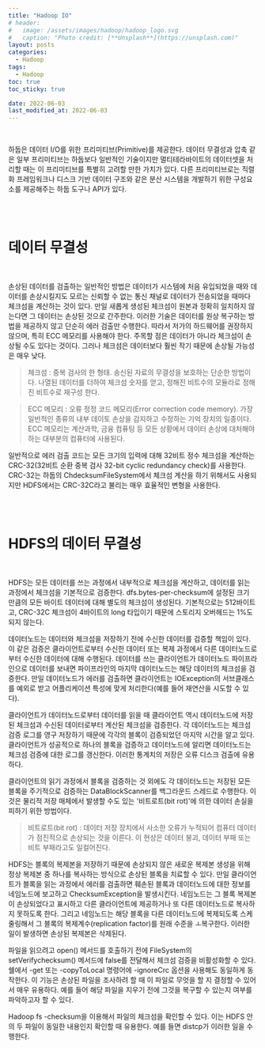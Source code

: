 ```yaml
---
title: "Hadoop IO"
# header:
#   image: /assets/images/hadoop/hadoop_logo.svg
#   caption: "Photo credit: [**Unsplash**](https://unsplash.com)"
layout: posts
categories:
  - Hadoop
tags:
  - Hadoop
toc: true
toc_sticky: true

date: 2022-06-03
last_modified_at: 2022-06-03
---
```


<br>

하둡은 데이터 I/O를 위한 프리미티브(Primitive)를 제공한다. 데이터 무결성과 압축 같은 일부 프리미티브는 하둡보다 일반적인 기술이지만 멀티테라바이트의 데이터셋을 처리할 때는 이 프리미티브를 특별히 고려할 만한 가치가 있다. 다른 프리미티브로는 직렬화 프레임워크나 디스크 기반 데이터 구조와 같은 분산 시스템을 개발하기 위한 구성요소를 제공해주는 하둡 도구나 API가 있다.

<br><br>

# 데이터 무결성

<br>

손상된 데이터를 검출하는 일반적인 방법은 데이터가 시스템에 처음 유입되었을 때와 데이터를 손상시킬지도 모르는 신뢰할 수 없는 통신 채널로 데이터가 전송되었을 때마다 체크섬을 계산하는 것이 있다. 만일 새롭게 생성된 체크섬이 원본과 정확히 일치하지 않는다면 그 데이터는 손상된 것으로 간주한다. 이러한 기술은 데이터를 원상 복구하는 방법을 제공하지 않고 단순히 에러 검출만 수행한다. 따라서 저가의 하드웨어를 권장하지 않으며, 특히 ECC 메모리를 사용해야 한다. 주목할 점은 데이터가 아니라 체크섬이 손상될 수도 있다는 것이다. 그러나 체크섬은 데이터보다 훨씬 작기 때문에 손상될 가능성은 매우 낮다.

> 체크섬 : 중복 검사의 한 형태. 송신된 자료의 무결성을 보호하는 단순한 방법이다. 나열된 데이터를 더하여 체크섬 숫자를 얻고, 정해진 비트수의 모듈라로 정해진 비트수로 재구성 한다.

> ECC 메모리 : 오류 정정 코드 메모리(Error correction code memory). 가장 일반적인 종류의 내부 데이토 손상을 감지하고 수정하는 기억 장치의 일종이다. ECC 메모리는 계산과학, 금융 컴퓨팅 등 모든 상황에서 데이터 손상에 대처해야 하는 대부분의 컴퓨터에 사용된다.

일반적으로 에러 검출 코드는 모든 크기의 입력에 대해 32비트 정수 체크섬을 계산하는 CRC-32(32비트 순환 중복 검사 32-bit cyclic redundancy check)를 사용한다. CRC-32는 하둡의 ChdecksumFileSystem에서 체크섬 계산을 하기 위해서도 사용되지만 HDFS에서는 CRC-32C라고 불리는 매우 효율적인 변형을 사용한다.

<br><br>

# HDFS의 데이터 무결성

<br>

HDFS는 모든 데이터를 쓰는 과정에서 내부적으로 체크섬을 계산하고, 데이터를 읽는 과정에서 체크섬을 기본적으로 검증한다. dfs.bytes-per-checksum에 설정된 크기 만큼의 모든 바이트 데이터에 대해 별도의 체크섬이 생성된다. 기본적으로는 512바이트고, CRC-32C 체크섬이 4바이트의 long 타입이기 때문에 스토리지 오버헤드는 1%도 되지 않는다.

데이터노드는 데이터와 체크섬을 저장하기 전에 수신한 데이터를 검증할 책임이 있다. 이 같은 검증은 클라이언트로부터 수신한 데이터 또는 복제 과정에서 다른 데이터노드로부터 수신한 데이터에 대해 수행된다. 데이터를 쓰는 클라이언트가 데이터노드 파이프라인으로 데이터를 보내면 파이프라인의 마지막 데이터노드는 해당 데이터의 체크섬을 검증한다. 만일 데이터노드가 에러를 검출하면 클라이언트는 IOException의 서브클래스를 예외로 받고 어플리케이션 특성에 맞게 처리한다(예를 들어 재연산을 시도할 수 있다).

클라이언트가 데이터노드로부터 데이터를 읽을 때 클라이언트 역시 데이터노드에 저장된 체크섬과 수신된 데이터로부터 계산된 체크섬을 검증한다. 각 데이터노드는 체크섬 검증 로그를 영구 저장하기 때문에 각각의 블록이 검증되었던 마지막 시간을 알고 있다. 클라이언트가 성공적으로 하나의 블록을 검증하고 데이터노드에 알리면 데이터노드는 체크섬 검증에 대한 로그를 갱신한다. 이러한 통계치의 저장은 오류 디스크 검출에 유용하다.

클라이언트의 읽기 과정에서 블록을 검증하는 것 외에도 각 데이터노드는 저장된 모든 블록을 주기적으로 검증하는 DataBlockScanner를 백그라운드 스레드로 수행한다. 이것은 물리적 저장 매체에서 발생할 수도 있는 '비트로트(bit rot)'에 의한 데이터 손실을 피하기 위한 방법이다.

> 비트로트(bit rot) : 데이터 저장 장치에서 사소한 오류가 누적되어 컴퓨터 데이터가 점진적으로 손상되는 것을 이른다. 이 현상은 데이터 붕괴, 데이터 부패 또는 비트 부패라고도 일컬어진다.

HDFS는 블록의 복제본을 저장하기 때문에 손상되지 않은 새로운 복제본 생성을 위해 정상 복제본 중 하나를 복사하는 방식으로 손상된 블록을 치료할 수 있다. 만일 클라이언트가 블록을 읽는 과정에서 에러를 검출하면 훼손된 블록과 데이터노드에 대한 정보를 네임노드에 보고하고 ChecksumException을 발생시킨다. 네임노드는 그 블록 복제본이 손상되었다고 표시하고 다른 클라이언트에 제공하거나 또 다른 데이터노드로 복사하지 못하도록 한다. 그리고 네임노드는 해당 블록을 다른 데이터노드에 복제되도록 스케줄링해서 그 블록의 복제계수(replication factor)를 원래 수준을 ㅗ복구한다. 이러한 일이 발생하면 손상된 복제본은 삭제된다.

파일을 읽으려고 open() 메서드를 호출하기 전에 FileSystem의 setVerifychecksum() 메서드에 false를 전달해서 체크섬 검증을 비활성화할 수 있다. 쉘에서 -get 또는 -copyToLocal 명령어에 -ignoreCrc 옵션을 사용해도 동일하게 동작한다. 이 기능은 손상된 파일을 조사하려 할 때 이 파일로 무엇을 할 지 결정할 수 있어서 매우 유용하다. 예를 들어 해당 파일을 지우기 전에 그것을 복구할 수 있는지 여부를 파악하고자 할 수 있다.

Hadoop fs -checksum을 이용해서 파일의 체크섬을 확인할 수 있다. 이는 HDFS 안의 두 파일이 동일한 내용인지 확인할 때 유용한다. 예를 들면 distcp가 이러한 일을 수행한다.